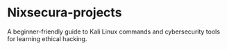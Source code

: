 # Nixsecura-projects
A beginner-friendly guide to Kali Linux commands and cybersecurity tools for learning ethical hacking.
